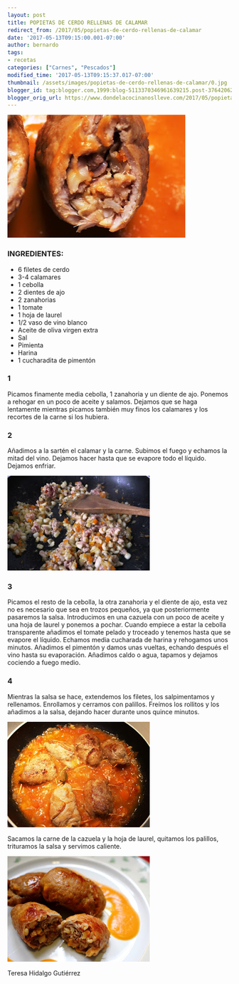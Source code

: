 ```yaml
---
layout: post
title: POPIETAS DE CERDO RELLENAS DE CALAMAR
redirect_from: /2017/05/popietas-de-cerdo-rellenas-de-calamar
date: '2017-05-13T09:15:00.001-07:00'
author: bernardo
tags:
- recetas
categories: ["Carnes", "Pescados"]
modified_time: '2017-05-13T09:15:37.017-07:00'
thumbnail: /assets/images/popietas-de-cerdo-rellenas-de-calamar/0.jpg
blogger_id: tag:blogger.com,1999:blog-5113370346961639215.post-3764206287085584162
blogger_orig_url: https://www.dondelacocinanoslleve.com/2017/05/popietas-de-cerdo-rellenas-de-calamar.html
---
```


![](/assets/images/popietas-de-cerdo-rellenas-de-calamar/0.jpg)

  
### INGREDIENTES:
* 6 filetes de cerdo
* 3-4 calamares 
* 1 cebolla
* 2 dientes de ajo
* 2 zanahorias
* 1 tomate
* 1 hoja de laurel
* 1/2 vaso de vino blanco
* Aceite de oliva virgen extra
* Sal
* Pimienta
* Harina
* 1 cucharadita de pimentón  

### 1

  
Picamos finamente media cebolla, 1 zanahoria y un diente de ajo. Ponemos a rehogar en un poco de aceite y salamos. Dejamos que se haga lentamente mientras picamos también muy finos los calamares y los recortes de la carne si los hubiera.  

### 2

Añadimos a la sartén el calamar y la carne. Subimos el fuego y echamos la mitad del vino. Dejamos hacer hasta que se evapore todo el líquido. Dejamos enfriar.  

![](/assets/images/popietas-de-cerdo-rellenas-de-calamar/1.jpg)

  

### 3

Picamos el resto de la cebolla, la otra zanahoria y el diente de ajo, esta vez no es necesario que sea en trozos pequeños, ya que posteriormente pasaremos la salsa. Introducimos en una cazuela con un poco de aceite y una hoja de laurel y ponemos a pochar. Cuando empiece a estar la cebolla transparente añadimos el tomate pelado y troceado y tenemos hasta que se evapore el líquido. Echamos media cucharada de harina y rehogamos unos minutos. Añadimos el pimentón y damos unas vueltas, echando después el vino hasta su evaporación. Añadimos caldo o agua, tapamos y dejamos cociendo a fuego medio.  

### 4

Mientras la salsa se hace, extendemos los filetes, los salpimentamos y rellenamos. Enrollamos y cerramos con palillos. Freímos los rollitos y los añadimos a la salsa, dejando hacer durante unos quince minutos.   

![](/assets/images/popietas-de-cerdo-rellenas-de-calamar/2.jpg)

  

Sacamos la carne de la cazuela y la hoja de laurel, quitamos los palillos, trituramos la salsa y servimos caliente.

  

![](/assets/images/popietas-de-cerdo-rellenas-de-calamar/3.jpg)

  

  
Teresa Hidalgo Gutiérrez
